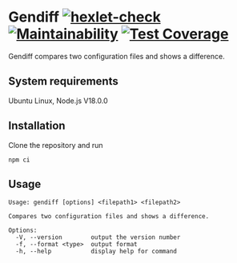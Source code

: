 # Gendiff [![hexlet-check](https://github.com/toDoListEnjoyer/fullstack-javascript-project-46/actions/workflows/hexlet-check.yml/badge.svg)](https://github.com/toDoListEnjoyer/fullstack-javascript-project-46/actions/workflows/hexlet-check.yml) [![Maintainability](https://api.codeclimate.com/v1/badges/a6791c59028a3c5b8d3e/maintainability)](https://codeclimate.com/github/toDoListEnjoyer/fullstack-javascript-project-46/maintainability) [![Test Coverage](https://api.codeclimate.com/v1/badges/a6791c59028a3c5b8d3e/test_coverage)](https://codeclimate.com/github/toDoListEnjoyer/fullstack-javascript-project-46/test_coverage)

Gendiff compares two configuration files and shows a difference.

## System requirements
Ubuntu Linux, Node.js V18.0.0

## Installation
Clone the repository and run
```
npm ci
```

## Usage
```
Usage: gendiff [options] <filepath1> <filepath2>

Compares two configuration files and shows a difference.

Options:
  -V, --version        output the version number
  -f, --format <type>  output format
  -h, --help           display help for command
```